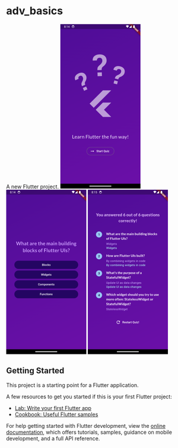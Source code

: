 # adv_basics

A new Flutter project.
![Screen_1](https://github.com/dejwid03/Quiz_app/blob/main/screenshots/Screenshot_1715026472.png)
![Screen_2](https://github.com/dejwid03/Quiz_app/blob/main/screenshots/Screenshot_1715026475.png)
![Screen_3](https://github.com/dejwid03/Quiz_app/blob/main/screenshots/Screenshot_1715026506.png)

## Getting Started

This project is a starting point for a Flutter application.

A few resources to get you started if this is your first Flutter project:

- [Lab: Write your first Flutter app](https://docs.flutter.dev/get-started/codelab)
- [Cookbook: Useful Flutter samples](https://docs.flutter.dev/cookbook)

For help getting started with Flutter development, view the
[online documentation](https://docs.flutter.dev/), which offers tutorials,
samples, guidance on mobile development, and a full API reference.
